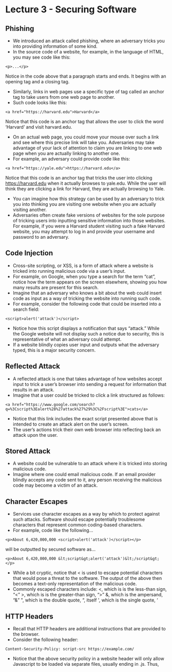 # Lecture 3 - Securing Software

## Phishing

- We introduced an attack called phishing, where an adversary tricks you into providing information of some kind.
- In the source code of a website, for example, in the language of HTML, you may see code like this:
```
<p>...</p>
```
Notice in the code above that a paragraph starts and ends. It begins with an opening tag and a closing tag.
- Similarly, links in web pages use a specific type of tag called an anchor tag to take users from one web page to another.
- Such code looks like this:
```
<a href="https://harvard.edu">Harvard</a>
``` 
Notice that this code is an anchor tag that allows the user to click the word ‘Harvard’ and visit harvard.edu.
- On an actual web page, you could move your mouse over such a link and see where this precise link will take you.
Adversaries may take advantage of your lack of attention to claim you are linking to one web page when you are actually linking to another one.
- For example, an adversary could provide code like this:
```
<a href="https://yale.edu">https://harvard.edu</a>
```
Notice that this code is an anchor tag that tricks the user into clicking https://harvard.edu when it actually browses to yale.edu. While the user will think they are clicking a link for Harvard, they are actually browsing to Yale.
- You can imagine how this strategy can be used by an adversary to trick you into thinking you are visiting one website when you are actually visiting another.
- Adversaries often create fake versions of websites for the sole purpose of tricking users into inputting sensitive information into those websites. For example, if you were a Harvard student visiting such a fake Harvard website, you may attempt to log in and provide your username and password to an adversary.


## Code Injection

- Cross-site scripting, or XSS, is a form of attack where a website is tricked into running malicious code via a user’s input.
- For example, on Google, when you type a search for the term “cat”, notice how the term appears on the screen elsewhere, showing you how many results are present for this search.
- Imagine that an adversary who knows a bit about the web could insert code as input as a way of tricking the website into running such code.
- For example, consider the following code that could be inserted into a search field:
```
<script>alert('attack')</script>
```
- Notice how this script displays a notification that says “attack.” While the Google website will not display such a notice due to security, this is representative of what an adversary could attempt.
- If a website blindly copies user input and outputs what the adversary typed, this is a major security concern.


## Reflected Attack

- A reflected attack is one that takes advantage of how websites accept input to trick a user’s browser into sending a request for information that results in an attack.
- Imagine that a user could be tricked to click a link structured as follows:
```
<a href="https://www.google.com/search?q=%3Cscript%3Ealert%28%27attack%27%29%3C%2Fscript%3E">cats</a>
```
- Notice that this link includes the exact script presented above that is intended to create an attack alert on the user’s screen.
- The user’s actions trick their own web browser into reflecting back an attack upon the user.


## Stored Attack

- A website could be vulnerable to an attack where it is tricked into storing malicious code.
- Imagine where one could email malicious code. If an email provider blindly accepts any code sent to it, any person receiving the malicious code may become a victim of an attack.


## Character Escapes

- Services use character escapes as a way by which to protect against such attacks. Software should escape potentially troublesome characters that represent common coding-based characters.
- For example, code like the following…
```
<p>About 6,420,000,000 <script>alert('attack')</script></p>
```
will be outputted by secured software as…
```
<p>About 6,420,000,000 &lt;script&gt;alert('attack')&lt;/script&gt;</p>
```
- While a bit cryptic, notice that &lt; is used to escape potential characters that would pose a threat to the software. The output of the above then becomes a text-only representation of the malicious code.
- Commonly escaped characters include:
    &lt;, which is is the less-than sign, “<”
    &gt;, which is is the greater-than sign, “>”
    &amp;, which is the ampersand, “&”
    &quot;, which is the double quote, “, itself
    &apos;, which is the single quote, ‘


## HTTP Headers 

- Recall that HTTP headers are additional instructions that are provided to the browser.
- Consider the following header:
```
Content-Security-Policy: script-src https://example.com/
```
- Notice that the above security policy in a website header will only allow Javascript to be loaded via separate files, usually ending in .js. Thus, <script> tags inside HTML will not be run by the browser when this security policy is in place.
- Similarly, the following header will allow CSS only from .css files:
```
Content-Security-Policy: style-src https://example.com/
```
- Notice that style-src indicates that only CSS that is loaded from a .css file will be permitted.


## SQL Injection

- Structured query language or SQL is a programming language that allows for retrieving specific information from a database.
- Consider how an adversary may attempt to trick SQL into executing malicious code.
- Consider the following SQL code:
```
SELECT * FROM users
WHERE username = '{username}'
```
- Notice that here a user’s inputted username is inserted into the SQL code.
- Never trust a user’s input.
- All input should be scrubbed such that all user input is escaped.
- Suppose that an adversary inserted the following code into the username field:
```
malan'; DELETE FROM users; –-
```
- Notice that in addition to a username, malicious code is inserted.
- What results because of the above input is the following:
```
SELECT * FROM users
WHERE username = 'malan'; DELETE FROM users; --'
```
- Notice that the adversary’s malicious input adds additional code to the query. What results is the deletion of all users from the system. Every account on the system is deleted.
- Suppose that a user is asked for a username and password as follows:
```
SELECT * FROM users
WHERE username = '{username}' AND password = '{password}'
```
- Notice a user is asked for a username and password.
- An adversary could insert the following into the password field:
```
' OR '1'='1
```
- The following SQL code will then execute:
```
SELECT * FROM users
WHERE username = 'malan' AND password = ''
OR '1'='1'
```
- Notice grammatically, this results in providing all the users in the database.
- To see this more plainly, notice the additional parentheses added below:
```
SELECT * FROM users
WHERE (username = 'malan' AND password = '')
OR '1'='1'
```
- Notice that this code will either show all users where the username and password combination are true OR all users.
- Effectively, the above input is always true. Through this security vulnerability, the adversary may have information about all users on the system, including the administrator.


## Prepared Statements

- Prepared statements are pre-designed snippets of code that correctly handle many database functions, including user input.
- Such statements, for example, ensure that user-inputted data is properly escaped.
- A prepared statement will take code as the following…
```
SELECT * FROM users
WHERE username = '{username}'
```
and replace it with…
```
SELECT * FROM users
WHERE username = ?
```
- Prepared statements will look for any ' characters and replace them with ''. Hence, our previous attack shown above would be rendered by the prepared statement:
```
SELECT * FROM users
WHERE username = 'malan''; DELETE FROM users; --'
```
- Notice that the ' at the end of ‘malan’ is replaced with '', rendering the malicious code inoperable.
- What results is that malicious characters are escaped, such that malicious code cannot run.


## Command Injection

- A command line interface is a method by which to run a computer system using text-based commands, as opposed to clicking on menus and buttons.
- A command injection attack is one that issues a command on the underlying system itself.
- Should a command be passed from user input to the command line, the effect could be disastrous.
- Two common places of vulnerability are that of system and eval, wherein if you pass user input without sanitization, malicious commands could be issued on a system.
- Always read the documentation to learn how to escape the user’s input.


## Developer Tools

- Let’s return to the world of HTML and the web.
- In the context of the browser, developer tools allow you to poke around some of the underlying code in a web page.
- Consider what we can do using developer tools. Here is the code for a textbox:
```
<input disabled type="checkbox">
```
- Notice that this creates a type of input called a checkbox. Further, notice that this textbox is disabled and not usable via the disabled attribute.
- Perhaps a challenge with the security of HTML is that the HTML is resident on their computer. Therefore, the user could be able to make changes to a local file on their computer.
- A user with access to HTML on their own computer via developer tools can change HTML.
```
<input type="checkbox">
```
- Notice that a local copy of the HTML here has the disabled attribute removed.
- You should never trust client-side validation alone.
- Similarly, consider the following HTML:
```
<input required type="text">
```
- Notice how this text input is required.
- Someone with access to developer tools could remove the requirement of this input as follows:
```
<input type="text">
```
- Notice the required attribute is removed.
- Again, never trust that client-side validation will ensure the security of your web application.


## Server-Side Validation

- Server-side validation provides security features to ensure that user input is appropriate and safe.
- While this topic is beyond the scope of this class, simply trust in the principle that user input should be validated on the server-side. Never trust user input.


## Cross-Site Request Forgery (CSRF)

- Another threat is called cross-site request forgery or CSRF.
- Websites use two primary methods to interact with users called GET and POST methods.
- GET gets information from a server.
- You might consider how Amazon uses the GET method for the following HTML:
```
<a href="https://www.amazon.com/dp/B07XLQ2FSK">Buy Now</a>
```
- Notice how with a single click, one can buy this product.
- You can imagine how one may trick someone into buying something they don’t intend.
- One could provide an image that is automatically attempting to buy a product:
```
<img src="https://www.amazon.com/dp/B07XLQ2FSK">
```
- Notice that no image is provided here. Instead, the browser will attempt to execute the GET method using this web page, making a possibly unauthorized or unwanted purchase.
- Similarly, adversaries can use the POST method to make unauthorized purchases.
- Consider the following HTML of the ‘Buy Now’ button:
```
<form action="https://www.amazon.com/" method="post">
<input name="dp" type="hidden" value="B07XLQ2FSK">
<button type="submit">Buy Now</button>
</form>
```
- Notice how a web form, as implemented above, could naively make one believe that one is safe from an unauthorized purchase. Because this form includes a hidden value that is used by Amazon, hypothetically, for validation, it may make a programmer think that users are safe.
- However, as is the case with many exploits, this feeling of safety is misplaced.
- Indeed, adding only a few lines of code could subvert the above. Imagine an adversary has the following code on their own website (not Amazon’s):
```
<form action="https://www.amazon.com/" method="post">
<input name="dp" type="hidden" value="B07XLQ2FSK">
<button type="submit">Buy Now</button>
</form>
<script>
document.forms[0].submit();
</script>
```
- Notice how a few lines of code on an adversary’s website could locate a form and submit it automatically.
- This ability to trick a user into executing commands on another website is the essence of a CSRF.
- One way to protect against an attack such as this is a CSRF token,where a secret value is generated by the server for each user. Thus, a server will validate that one’s CSRF token presented in their submissions matches the token expected by the server.
- These tokens are often submitted via HTML headers.


## Arbitrary Code Execution (ACE)

- Arbitrary code execution, or ACE, is the act of executing code that is not part of the intended code within software.
- One such threat is called buffer overflow, where software is overwhelmed with input. Such input overflows into other areas of memory, causing the program to malfunction. For example, the software may expect input of a short length, but the user inputs an input of a massive length.
- Another similar threat is called a stack overflow, where overflows can be used to insert and execute malicious code.
- Sometimes, attacks such as these can be used for cracking or bypassing the need to register or pay for a piece of software.
- Further, attacks such as these can be used for reverse engineering to see how code functions.


## Open-Source Software

- One way to circumvent threats like this is to use and make open-source software. Such software’s code is published readily online for anyone to see.
- One can audit the code and make sure that there are fewer security threats.
- These pieces of software are still vulnerable to attacks.


## Closed-Source Software

- Closed-source software is the opposite of open-source software.
- Such software’s code is not available to the public and, therefore, may be less vulnerable to adversaries.
- However, there is a tradeoff between open-source software, where thousands of eyes are looking for vulnerabilities in the software, and closed-source software, where code is hidden from public view.


## App Stores

- App stores are run by entities like Google and Apple, where they monitor submitted code for adversarial intent.
- When you install only authorized software, you are far more protected than installing software from any developer without using an app store.
- App stores employ encryption to accept only software or code that is signed by authorized developers. In turn, app stores sign software with a digital signature. Thus, operating systems can ensure that only authorized, signed software is being installed.


## Package Managers

- Package managers adopt a similar signing mechanism to ensure that what you download from third parties is trustworthy. However, there is no guarantee that one is entirely safe.
- Still, we are always attempting to raise the bar for adversaries to install adversarial code.


## Bug Bounty

- Bug bounties are paid opportunities for individuals to discover and report vulnerabilities in software.
- Bounties such as these may effectively influence would-be adversaries to opt to be paid for finding vulnerabilities rather than deploying them as an attacker.


# Identifying Vulnerabilities

- Developers can examine a database of common vulnerabilities and exposures or CVE numbers to see what adversaries are doing worldwide.
- Further, they may examine the common vulnerabilities scoring system or CVSS to see how severe such threats are.
- There is also an exploit prediction scoring system or EPSS that allows developers to see the potential for vulnerabilities worldwide to allow them to prioritize their security efforts.
- Known exploited vulnerabilities or KEV database is a list of known vulnerabilities.



# Assignment 3 - 10/10

- **Distinguish the nature of two types of "cross-site" attacks we discussed: cross-site scripting (XSS) and cross-site request forgeries (CSRF).**

    XSS involves injecting malicious scripts into trusted websites, causing the user's browser to execute harmful code, often to steal data or manipulate content. In contrast, CSRF tricks an authenticated user into unknowingly submitting requests to a website they're logged into, potentially performing unwanted actions like making a purchase.


- **Why do we need to escape certain characters in inputs?**

    We need to escape certain characters in inputs to prevent malicious code from being executed by websites or applications.
    

- **In the context of SQL, what is a prepared statement?**

    A prepared statement is a predefined SQL query that uses placeholders (?) instead of directly inserting user input into the query.


- **Why is client-side validation considered "less secure", perhaps, than server-side validation?**

    Because it happens in the user's browser, which the user can manipulate. Using browser developer tools, someone can disable or alter validation rules. Since the HTML is stored locally on the user's machine, it cannot be trusted. In contrast, server-side validation happens on the server, which the user cannot control, making it a more reliable way to ensure that the input is secure.


- **Why might it still be a good thing to consider using more open-source software (or, developing it), from a security-minded perspective?**

    Open-source software makes its code publicly available, allowing security researchers, developers, and the community to inspect it for vulnerabilities. This increases the chances of discovering and fixing bugs or security flaws early. In contrast, closed-source software hides its code, making it harder for outsiders to detect issues.


- **How are package managers similar to app stores (such as Apple's App Store, Google Play Store, Microsoft Store, etc.), from a cybersecurity perspective?**

    They are similar in a way that both aim to ensure the authenticity and integrity of the software users install. Both systems use digital signatures to verify that the software comes from a trusted source.


- **What threat does use of Content-Security-Policy fields in our source code help to defend against?**

    It helps to defend against cross-site scripting attacks.


- **Provide a specific example of a situation when you might want to use the HTTP POST method instead of the HTTP GET method.**

    When logging into a website.


- **Why was Heartbleed such a threat to a user's security?**

    Because it allowed attackers to read sensitive data directly from the memory of web servers using vulnerable versions of OpenSSL even without authentication.
